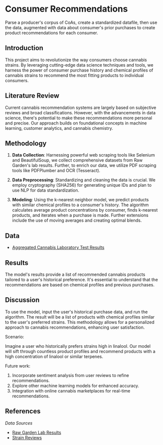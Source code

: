 # Consumer Recommendations

Parse a producer's corpus of CoAs, create a standardized datafile, then use the data, augmented with data about consumer's prior purchases to create product recommendations for each consumer.

## Introduction

This project aims to revolutionize the way consumers choose cannabis strains. By leveraging cutting-edge data science techniques and tools, we harness the power of consumer purchase history and chemical profiles of cannabis strains to recommend the most fitting products to individual consumers.

## Literature Review

Current cannabis recommendation systems are largely based on subjective reviews and broad classifications. However, with the advancements in data science, there's potential to make these recommendations more personal and precise. Our approach builds on foundational concepts in machine learning, customer analytics, and cannabis chemistry.

## Methodology

1. **Data Collection**: Harnessing powerful web scraping tools like Selenium and BeautifulSoup, we collect comprehensive datasets from Raw Garden's lab results. Further, to enrich our data, we utilize PDF scraping tools like PDFPlumber and OCR (Tesseract).

2. **Data Preprocessing**: Standardizing and cleaning the data is crucial. We employ cryptography (SHA256) for generating unique IDs and plan to use NLP for data standardization.

3. **Modeling**: Using the k-nearest neighbor model, we predict products with similar chemical profiles to a consumer's history. The algorithm calculates average product concentrations by consumer, finds k-nearest products, and iterates when a purchase is made. Further extensions include the use of moving averages and creating optimal blends.

## Data

- [Aggregated Cannabis Laboratory Test Results](https://huggingface.co/datasets/cannlytics/aggregated-cannabis-test-results)

## Results

The model's results provide a list of recommended cannabis products tailored to a user's historical preference. It's essential to understand that the recommendations are based on chemical profiles and previous purchases.

## Discussion

To use the model, input the user's historical purchase data, and run the algorithm. The result will be a list of products with chemical profiles similar to the user's preferred strains. This methodology allows for a personalized approach to cannabis recommendations, enhancing user satisfaction.

Scenario:

Imagine a user who historically prefers strains high in linalool. Our model will sift through countless product profiles and recommend products with a high concentration of linalool or similar terpenes.

Future work:

1. Incorporate sentiment analysis from user reviews to refine recommendations.
2. Explore other machine learning models for enhanced accuracy.
3. Integration with online cannabis marketplaces for real-time recommendations.

## References

*Data Sources*

- [Raw Garden Lab Results](https://rawgarden.farm/lab-results/)
- [Strain Reviews](https://cannlytics.page.link/reported-effects)
